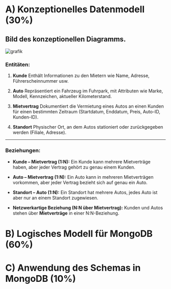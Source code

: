# A) Konzeptionelles Datenmodell (30%)
## Bild des konzeptionellen Diagramms.
![grafik](https://github.com/user-attachments/assets/fa23837a-0653-4484-9014-63ac5d5613ca)

### **Entitäten:**

1. **Kunde**
   Enthält Informationen zu den Mietern wie Name, Adresse, Führerscheinnummer usw.

2. **Auto**
   Repräsentiert ein Fahrzeug im Fuhrpark, mit Attributen wie Marke, Modell, Kennzeichen, aktueller Kilometerstand.

3. **Mietvertrag**
   Dokumentiert die Vermietung eines Autos an einen Kunden für einen bestimmten Zeitraum (Startdatum, Enddatum, Preis, Auto-ID, Kunden-ID).

4. **Standort**
   Physischer Ort, an dem Autos stationiert oder zurückgegeben werden (Filiale, Adresse).

---

### **Beziehungen:**

* **Kunde – Mietvertrag (1\:N):**
  Ein Kunde kann mehrere Mietverträge haben, aber jeder Vertrag gehört zu genau einem Kunden.

* **Auto – Mietvertrag (1\:N):**
  Ein Auto kann in mehreren Mietverträgen vorkommen, aber jeder Vertrag bezieht sich auf genau ein Auto.

* **Standort – Auto (1\:N):**
  Ein Standort hat mehrere Autos, jedes Auto ist aber nur an einem Standort zugewiesen.

* **Netzwerkartige Beziehung (N\:N über Mietvertrag):**
  Kunden und Autos stehen über **Mietverträge** in einer N\:N-Beziehung.
# B) Logisches Modell für MongoDB (60%)
# C) Anwendung des Schemas in MongoDB (10%)
